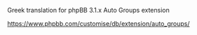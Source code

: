 Greek translation for phpBB 3.1.x Auto Groups extension

https://www.phpbb.com/customise/db/extension/auto_groups/
